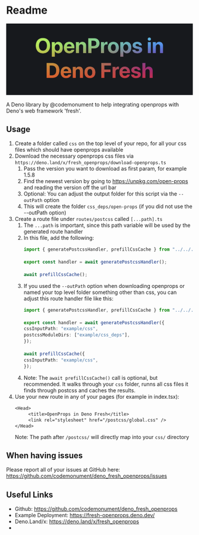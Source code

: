 # Readme 

![](./assets/banner.png)

A Deno library by @codemonument to help integrating openprops with Deno's web framework 'fresh'.

## Usage 

1. Create a folder called `css` on the top level of your repo, for all your css files which should have openprops available 
2. Download the necessary openprops css files via `https://deno.land/x/fresh_openprops/download-openprops.ts`
   1. Pass the version you want to download as first param, for example 1.5.8 
   2. Find the newest version by going to <https://unpkg.com/open-props> and reading the version off the url bar
   3. Optional: You can adjust the output folder for this script via the `--outPath` option
   4. This will create the folder `css_deps/open-props` (if you did not use the --outPath option)
3. Create a route file under `routes/postcss` called `[...path].ts`
   1. The `...path` is important, since this path variable will be used by the generated route handler 
   2. In this file, add the following: 
      ```ts
      import { generatePostcssHandler, prefillCssCache } from "../../../mod.ts";

      export const handler = await generatePostcssHandler();

      await prefillCssCache();

      ``` 
   3. If you used the `--outPath` option when downloading openprops or named your top level folder something other than css, you can adjust this route handler file like this: 
      ```ts
      import { generatePostcssHandler, prefillCssCache } from "../../../mod.ts";

      export const handler = await generatePostcssHandler({
      cssInputPath: "example/css",
      postcssModuleDirs: ["example/css_deps"],
      });

      await prefillCssCache({
      cssInputPath: "example/css",
      });
      ```
   4. Note: The `await prefillCssCache()` call is optional, but recommended. It walks through your `css` folder, runns all css files it finds through postcss and caches the results. 
4. Use your new route in any of your pages (for example in index.tsx): 
   ```tsx
   <Head>
        <title>OpenProps in Deno Fresh</title>
        <link rel="stylesheet" href="/postcss/global.css" />
   </Head>
   ```
   Note: The path after `/postcss/` will directly map into your `css/` directory

## When having issues 

Please report all of your issues at GitHub here: https://github.com/codemonument/deno_fresh_openprops/issues

## Useful Links 

- Github: https://github.com/codemonument/deno_fresh_openprops
- Example Deployment: https://fresh-openprops.deno.dev/
- Deno.Land/x: https://deno.land/x/fresh_openprops
- 